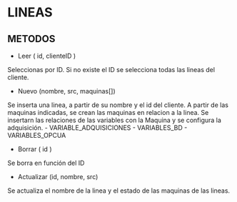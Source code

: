 
# LINEAS

## METODOS

- Leer ( id, clienteID )

Seleccionas por ID. Si no existe el ID se selecciona todas las lineas del cliente.

- Nuevo (nombre, src, maquinas[])
  
Se inserta una linea, a partir de su nombre y el id del cliente.
A partir de las maquinas indicadas, se crean las maquinas en relacion a la linea.
Se insertarn las relaciones de las variables con la Maquina y se configura la adquisición.
    - VARIABLE_ADQUISICIONES
    - VARIABLES_BD
    - VARIABLES_OPCUA

- Borrar ( id )

Se borra en función del ID

- Actualizar (id, nombre, src)

Se actualiza el nombre de la linea y el estado de las maquinas de las lineas.
